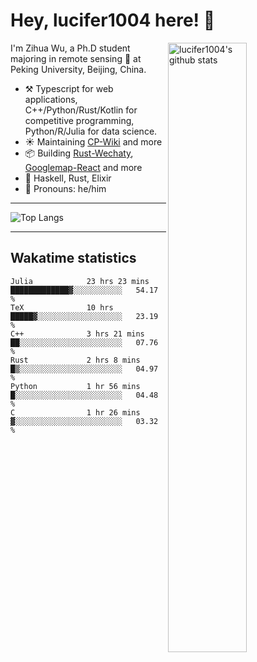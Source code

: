 # Hey, lucifer1004 here! :wave:

<img width="50%" align="right" alt="lucifer1004's github stats" src="https://github-readme-stats.vercel.app/api?username=lucifer1004&show_icons=true">

I'm Zihua Wu, a Ph.D student majoring in remote sensing :satellite: at Peking University, Beijing, China.

- :hammer_and_pick: Typescript for web applications, C++/Python/Rust/Kotlin for competitive programming, Python/R/Julia for data science.
- :sunny: Maintaining [CP-Wiki](https://cp-wiki.vercel.app) and more 
- :package: Building [Rust-Wechaty](https://github.com/wechaty/rust-wechaty), [Googlemap-React](https://github.com/googlemap-react/googlemap-react) and more
- :seedling: Haskell, Rust, Elixir
- :man: Pronouns: he/him

---

![Top Langs](https://github-readme-stats.vercel.app/api/top-langs/?username=lucifer1004&layout=compact)

---

## Wakatime statistics

<!--START_SECTION:waka-->

```text
Julia            23 hrs 23 mins  █████████████▓░░░░░░░░░░░   54.17 %
TeX              10 hrs          █████▓░░░░░░░░░░░░░░░░░░░   23.19 %
C++              3 hrs 21 mins   ██░░░░░░░░░░░░░░░░░░░░░░░   07.76 %
Rust             2 hrs 8 mins    █▒░░░░░░░░░░░░░░░░░░░░░░░   04.97 %
Python           1 hr 56 mins    █░░░░░░░░░░░░░░░░░░░░░░░░   04.48 %
C                1 hr 26 mins    ▓░░░░░░░░░░░░░░░░░░░░░░░░   03.32 %
```

<!--END_SECTION:waka-->
